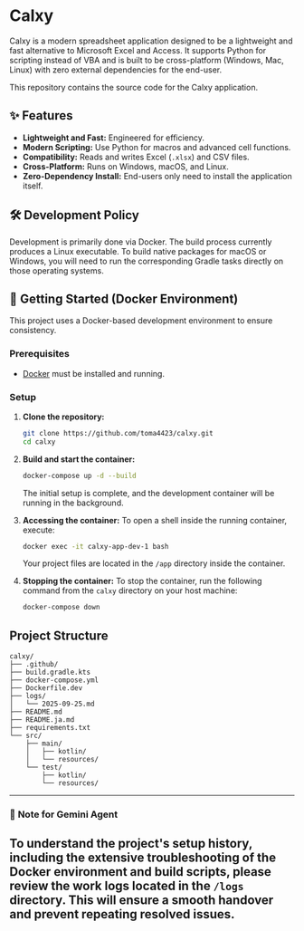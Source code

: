 # Calxy

Calxy is a modern spreadsheet application designed to be a lightweight and fast alternative to Microsoft Excel and Access. It supports Python for scripting instead of VBA and is built to be cross-platform (Windows, Mac, Linux) with zero external dependencies for the end-user.

This repository contains the source code for the Calxy application.

## ✨ Features

- **Lightweight and Fast:** Engineered for efficiency.
- **Modern Scripting:** Use Python for macros and advanced cell functions.
- **Compatibility:** Reads and writes Excel (`.xlsx`) and CSV files.
- **Cross-Platform:** Runs on Windows, macOS, and Linux.
- **Zero-Dependency Install:** End-users only need to install the application itself.

## 🛠️ Development Policy

Development is primarily done via Docker. The build process currently produces a Linux executable. To build native packages for macOS or Windows, you will need to run the corresponding Gradle tasks directly on those operating systems.

## 🚀 Getting Started (Docker Environment)

This project uses a Docker-based development environment to ensure consistency.

### Prerequisites

- [Docker](https://www.docker.com/products/docker-desktop/) must be installed and running.

### Setup

1.  **Clone the repository:**
    ```bash
    git clone https://github.com/toma4423/calxy.git
    cd calxy
    ```

2.  **Build and start the container:**
    ```bash
    docker-compose up -d --build
    ```
    The initial setup is complete, and the development container will be running in the background.

3.  **Accessing the container:**
    To open a shell inside the running container, execute:
    ```bash
    docker exec -it calxy-app-dev-1 bash
    ```
    Your project files are located in the `/app` directory inside the container.

4.  **Stopping the container:**
    To stop the container, run the following command from the `calxy` directory on your host machine:
    ```bash
    docker-compose down
    ```

## Project Structure

```
calxy/
├── .github/
├── build.gradle.kts
├── docker-compose.yml
├── Dockerfile.dev
├── logs/
│   └── 2025-09-25.md
├── README.md
├── README.ja.md
├── requirements.txt
└── src/
    ├── main/
    │   ├── kotlin/
    │   └── resources/
    └── test/
        ├── kotlin/
        └── resources/
```

---
### 🤖 **Note for Gemini Agent**

To understand the project's setup history, including the extensive troubleshooting of the Docker environment and build scripts, please review the work logs located in the `/logs` directory. This will ensure a smooth handover and prevent repeating resolved issues.
---
